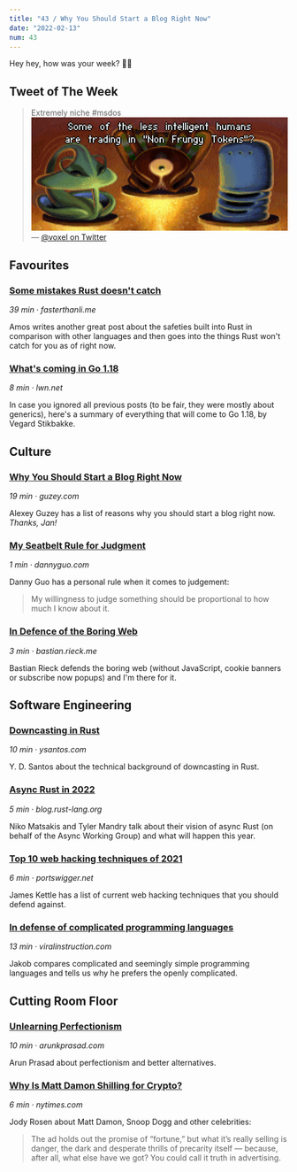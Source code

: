 ```yaml
---
title: "43 / Why You Should Start a Blog Right Now"
date: "2022-02-13"
num: 43
---
```


Hey hey, how was your week? ✌🏻

## Tweet of The Week

> Extremely niche #msdos
> ![Three aliens talking, subtitle: Some of the less intelligent humans are trading in "Non Frungy Tokens"?](./_twitter_image.png)
> — [@voxel on Twitter](https://twitter.com/voxel/status/1492049780734050304)

## Favourites

### [Some mistakes Rust doesn't catch](https://fasterthanli.me/articles/some-mistakes-rust-doesnt-catch)

_39 min · fasterthanli.me_

Amos writes another great post about the safeties built into Rust in comparison with other languages and then goes into the things Rust won't catch for you as of right now.

### [What's coming in Go 1.18](https://lwn.net/SubscriberLink/883602/49e588e5d73cef84/)

_8 min · lwn.net_

In case you ignored all previous posts (to be fair, they were mostly about generics), here's a summary of everything that will come to Go 1.18, by Vegard Stikbakke.

## Culture

### [Why You Should Start a Blog Right Now](https://guzey.com/personal/why-have-a-blog/)

_19 min · guzey.com_

Alexey Guzey has a list of reasons why you should start a blog right now. _Thanks, Jan!_

### [My Seatbelt Rule for Judgment](https://www.dannyguo.com/blog/my-seatbelt-rule-for-judgment/)

_1 min · dannyguo.com_

Danny Guo has a personal rule when it comes to judgement:

> My willingness to judge something should be proportional to how much I know about it.

### [In Defence of the Boring Web](https://bastian.rieck.me/blog/posts/2022/boring/)

_3 min · bastian.rieck.me_

Bastian Rieck defends the boring web (without JavaScript, cookie banners or subscribe now popups) and I'm there for it.

## Software Engineering

### [Downcasting in Rust](https://ysantos.com/blog/downcast-rust)

_10 min · ysantos.com_

Y. D. Santos about the technical background of downcasting in Rust.

### [Async Rust in 2022](https://blog.rust-lang.org/inside-rust/2022/02/03/async-in-2022.html)

_5 min · blog.rust-lang.org_

Niko Matsakis and Tyler Mandry talk about their vision of async Rust (on behalf of the Async Working Group) and what will happen this year.

### [Top 10 web hacking techniques of 2021](https://portswigger.net/research/top-10-web-hacking-techniques-of-2021)

_6 min · portswigger.net_

James Kettle has a list of current web hacking techniques that you should defend against.

### [In defense of complicated programming languages](https://viralinstruction.com/posts/defense)

_13 min · viralinstruction.com_

Jakob compares complicated and seemingly simple programming languages and tells us why he prefers the openly complicated.

## Cutting Room Floor

### [Unlearning Perfectionism](https://arunkprasad.com/log/unlearning-perfectionism/)

_10 min · arunkprasad.com_

Arun Prasad about perfectionism and better alternatives.

### [Why Is Matt Damon Shilling for Crypto?](https://www.nytimes.com/2022/02/02/magazine/matt-damon-crypto.html)

_6 min · nytimes.com_

Jody Rosen about Matt Damon, Snoop Dogg and other celebrities:

> The ad holds out the promise of “fortune,” but what it’s really selling is danger, the dark and desperate thrills of precarity itself — because, after all, what else have we got? You could call it truth in advertising.
